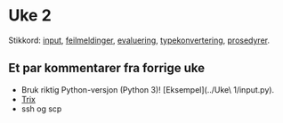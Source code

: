 # Uke 2

Stikkord: [input](input.py), [feilmeldinger](feilmeldinger.py), [evaluering](evaluering.py), [typekonvertering](typekonvertering.py), [prosedyrer](prosedyrer.py).

## Et par kommentarer fra forrige uke

* Bruk riktig Python-versjon (Python 3)! [Eksempel](../Uke\ 1/input.py).
* [Trix](https://trix.ifi.uio.no)
* ssh og scp

